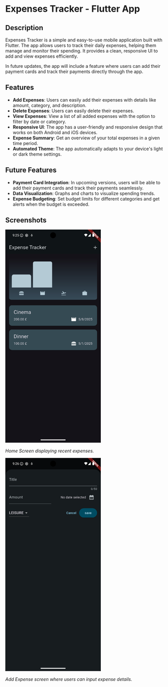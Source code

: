 # Expenses Tracker - Flutter App

## Description

Expenses Tracker is a simple and easy-to-use mobile application built with Flutter. The app allows users to track their daily expenses, helping them manage and monitor their spending. It provides a clean, responsive UI to add and view expenses efficiently.

In future updates, the app will include a feature where users can add their payment cards and track their payments directly through the app.

## Features

- **Add Expenses**: Users can easily add their expenses with details like amount, category, and description.
- **Delete Expenses**: Users can easily delete their expenses.
- **View Expenses**: View a list of all added expenses with the option to filter by date or category.
- **Responsive UI**: The app has a user-friendly and responsive design that works on both Android and iOS devices.
- **Expense Summary**: Get an overview of your total expenses in a given time period.
- **Automated Theme**: The app automatically adapts to your device's light or dark theme settings.

## Future Features

- **Payment Card Integration**: In upcoming versions, users will be able to add their payment cards and track their payments seamlessly.
- **Data Visualization**: Graphs and charts to visualize spending trends.
- **Expense Budgeting**: Set budget limits for different categories and get alerts when the budget is exceeded.


## Screenshots
<img src="assets/screen_shots/home_screen.png" alt="Home Screen" width="300"/>

*Home Screen displaying recent expenses.*

<img src="assets/screen_shots/add_expense.png" alt="Add Expense Screen" width="300"/>

*Add Expense screen where users can input expense details.*



